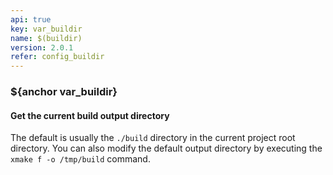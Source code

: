 ```yaml
---
api: true
key: var_buildir
name: $(buildir)
version: 2.0.1
refer: config_buildir
---
```


### ${anchor var_buildir}

#### Get the current build output directory

The default is usually the `./build` directory in the current project root directory. You can also modify the default output directory by executing the `xmake f -o /tmp/build` command.


